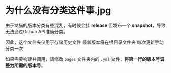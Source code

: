 # 为什么没有分类这件事.jpg

由于龙猫的版本分类有些混乱，有时候会挂 **release** 但发布一个 **snapshot**，导致无法通过Github API准确分类。

因此，这个文件夹仅用于存储历史文件 最新版本将在根目录文件夹 每次更新手动分类一次

如果需要构建并调用，请修改 `pages` 文件夹内的 `.yml` 文件，**将第一行的版本号调整为所需的版本号**。
